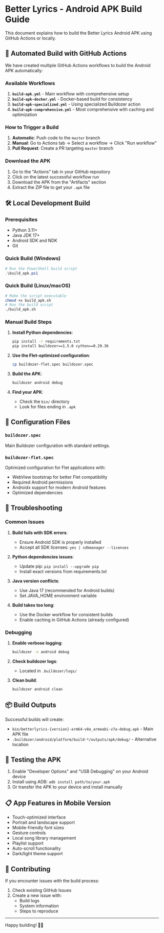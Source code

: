 # Better Lyrics - Android APK Build Guide

This document explains how to build the Better Lyrics Android APK using GitHub Actions or locally.

## 🚀 Automated Build with GitHub Actions

We have created multiple GitHub Actions workflows to build the Android APK automatically:

### Available Workflows

1. **`build-apk.yml`** - Main workflow with comprehensive setup
2. **`build-apk-docker.yml`** - Docker-based build for consistency
3. **`build-apk-specialized.yml`** - Using specialized Buildozer action
4. **`build-apk-comprehensive.yml`** - Most comprehensive with caching and optimization

### How to Trigger a Build

1. **Automatic**: Push code to the `master` branch
2. **Manual**: Go to Actions tab → Select a workflow → Click "Run workflow"
3. **Pull Request**: Create a PR targeting `master` branch

### Download the APK

1. Go to the "Actions" tab in your GitHub repository
2. Click on the latest successful workflow run
3. Download the APK from the "Artifacts" section
4. Extract the ZIP file to get your `.apk` file

## 🛠️ Local Development Build

### Prerequisites

- Python 3.11+
- Java JDK 17+
- Android SDK and NDK
- Git

### Quick Build (Windows)

```powershell
# Run the PowerShell build script
.\build_apk.ps1
```

### Quick Build (Linux/macOS)

```bash
# Make the script executable
chmod +x build_apk.sh
# Run the build script
./build_apk.sh
```

### Manual Build Steps

1. **Install Python dependencies**:
   ```bash
   pip install -r requirements.txt
   pip install buildozer==1.5.0 cython==0.29.36
   ```

2. **Use the Flet-optimized configuration**:
   ```bash
   cp buildozer-flet.spec buildozer.spec
   ```

3. **Build the APK**:
   ```bash
   buildozer android debug
   ```

4. **Find your APK**:
   - Check the `bin/` directory
   - Look for files ending in `.apk`

## 📱 Configuration Files

### `buildozer.spec`
Main Buildozer configuration with standard settings.

### `buildozer-flet.spec`
Optimized configuration for Flet applications with:
- WebView bootstrap for better Flet compatibility
- Required Android permissions
- Androidx support for modern Android features
- Optimized dependencies

## 🔧 Troubleshooting

### Common Issues

1. **Build fails with SDK errors**:
   - Ensure Android SDK is properly installed
   - Accept all SDK licenses: `yes | sdkmanager --licenses`

2. **Python dependencies issues**:
   - Update pip: `pip install --upgrade pip`
   - Install exact versions from requirements.txt

3. **Java version conflicts**:
   - Use Java 17 (recommended for Android builds)
   - Set JAVA_HOME environment variable

4. **Build takes too long**:
   - Use the Docker workflow for consistent builds
   - Enable caching in GitHub Actions (already configured)

### Debugging

1. **Enable verbose logging**:
   ```bash
   buildozer -v android debug
   ```

2. **Check buildozer logs**:
   - Located in `.buildozer/logs/`

3. **Clean build**:
   ```bash
   buildozer android clean
   ```

## 📦 Build Outputs

Successful builds will create:
- `bin/betterlyrics-{version}-arm64-v8a_armeabi-v7a-debug.apk` - Main APK file
- `.buildozer/android/platform/build-*/outputs/apk/debug/` - Alternative location

## 🎯 Testing the APK

1. Enable "Developer Options" and "USB Debugging" on your Android device
2. Install using ADB: `adb install path/to/your.apk`
3. Or transfer the APK to your device and install manually

## 📋 App Features in Mobile Version

- Touch-optimized interface
- Portrait and landscape support  
- Mobile-friendly font sizes
- Gesture controls
- Local song library management
- Playlist support
- Auto-scroll functionality
- Dark/light theme support

## 🤝 Contributing

If you encounter issues with the build process:

1. Check existing GitHub Issues
2. Create a new issue with:
   - Build logs
   - System information
   - Steps to reproduce

---

Happy building! 🎵📱

